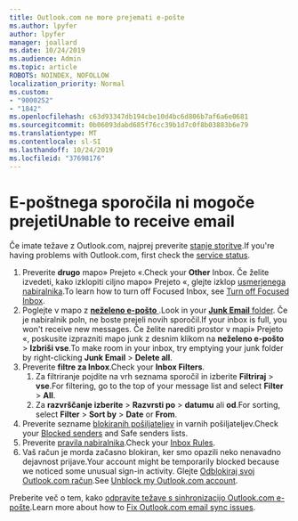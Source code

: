 ```yaml
---
title: Outlook.com ne more prejemati e-pošte
ms.author: lpyfer
author: lpyfer
manager: joallard
ms.date: 10/24/2019
ms.audience: Admin
ms.topic: article
ROBOTS: NOINDEX, NOFOLLOW
localization_priority: Normal
ms.custom:
- "9000252"
- "1842"
ms.openlocfilehash: c63d93347db194cbe10d4bc6d806b7af6a6e0681
ms.sourcegitcommit: 0b06093dabd685f76cc39b1d7c0f8b03883b6e79
ms.translationtype: MT
ms.contentlocale: sl-SI
ms.lasthandoff: 10/24/2019
ms.locfileid: "37698176"
---
```

# <a name="unable-to-receive-email"></a><span data-ttu-id="d8fcc-102">E-poštnega sporočila ni mogoče prejeti</span><span class="sxs-lookup"><span data-stu-id="d8fcc-102">Unable to receive email</span></span>

<span data-ttu-id="d8fcc-103">Če imate težave z Outlook.com, najprej preverite [stanje storitve](https://go.microsoft.com/fwlink/p/?linkid=837482).</span><span class="sxs-lookup"><span data-stu-id="d8fcc-103">If you're having problems with Outlook.com, first check the [service status](https://go.microsoft.com/fwlink/p/?linkid=837482).</span></span>

1. <span data-ttu-id="d8fcc-104">Preverite **drugo** mapo» Prejeto «.</span><span class="sxs-lookup"><span data-stu-id="d8fcc-104">Check your **Other** Inbox.</span></span> <span data-ttu-id="d8fcc-105">Če želite izvedeti, kako izklopiti ciljno mapo» Prejeto «, glejte izklop [usmerjenega nabiralnika](https://support.office.com/article/f714d94d-9e63-4217-9ccb-6cb2986aa1b2).</span><span class="sxs-lookup"><span data-stu-id="d8fcc-105">To learn how to turn off Focused Inbox, see [Turn off Focused Inbox](https://support.office.com/article/f714d94d-9e63-4217-9ccb-6cb2986aa1b2).</span></span> 
2. <span data-ttu-id="d8fcc-106">Poglejte v mapo z [ **neželeno e-pošto** ](https://outlook.live.com/mail/junkemail).</span><span class="sxs-lookup"><span data-stu-id="d8fcc-106">Look in your [**Junk Email** folder](https://outlook.live.com/mail/junkemail).</span></span> <span data-ttu-id="d8fcc-107">Če je nabiralnik poln, ne boste prejeli novih sporočil.</span><span class="sxs-lookup"><span data-stu-id="d8fcc-107">If your inbox is full, you won't receive new messages.</span></span> <span data-ttu-id="d8fcc-108">Če želite narediti prostor v mapi» Prejeto «, poskusite izprazniti mapo junk z desnim klikom na **neželeno e-pošto** > **Izbriši vse**.</span><span class="sxs-lookup"><span data-stu-id="d8fcc-108">To make room in your inbox, try emptying your junk folder by right-clicking **Junk Email** > **Delete all**.</span></span>
3. <span data-ttu-id="d8fcc-109">Preverite **filtre za Inbox**.</span><span class="sxs-lookup"><span data-stu-id="d8fcc-109">Check your **Inbox Filters**.</span></span> 
    1. <span data-ttu-id="d8fcc-110">Za filtriranje pojdite na vrh seznama sporočil in izberite **Filtriraj** > **vse**.</span><span class="sxs-lookup"><span data-stu-id="d8fcc-110">For filtering, go to the top of your message list and select **Filter** > **All**.</span></span>
    2. <span data-ttu-id="d8fcc-111">Za **razvrščanje izberite** > **Razvrsti po** > **datumu** ali **od**.</span><span class="sxs-lookup"><span data-stu-id="d8fcc-111">For sorting, select **Filter** > **Sort by** > **Date** or **From**.</span></span>
4. <span data-ttu-id="d8fcc-112">Preverite sezname [blokiranih pošiljateljev](https://outlook.live.com/mail/options/mail/junkEmail) in varnih pošiljateljev.</span><span class="sxs-lookup"><span data-stu-id="d8fcc-112">Check your [Blocked senders](https://outlook.live.com/mail/options/mail/junkEmail) and Safe senders lists.</span></span>
5. <span data-ttu-id="d8fcc-113">Preverite [pravila nabiralnika](https://outlook.live.com/mail/options/mail/rules).</span><span class="sxs-lookup"><span data-stu-id="d8fcc-113">Check your [Inbox Rules](https://outlook.live.com/mail/options/mail/rules).</span></span>
6. <span data-ttu-id="d8fcc-114">Vaš račun je morda začasno blokiran, ker smo opazili neko nenavadno dejavnost prijave.</span><span class="sxs-lookup"><span data-stu-id="d8fcc-114">Your account might be temporarily blocked because we noticed some unusual sign-in activity.</span></span> <span data-ttu-id="d8fcc-115">Glejte [Odblokiraj svoj Outlook.com račun](https://support.office.com/article/f4ad2701-d166-4d8b-8a6a-9af2a1f8a4c4).</span><span class="sxs-lookup"><span data-stu-id="d8fcc-115">See [Unblock my Outlook.com account](https://support.office.com/article/f4ad2701-d166-4d8b-8a6a-9af2a1f8a4c4).</span></span>

<span data-ttu-id="d8fcc-116">Preberite več o tem, kako [odpravite težave s sinhronizacijo Outlook.com e-pošte](https://support.office.com/article/d39e3341-8d79-4bf1-b3c7-ded602233642).</span><span class="sxs-lookup"><span data-stu-id="d8fcc-116">Learn more about how to [Fix Outlook.com email sync issues](https://support.office.com/article/d39e3341-8d79-4bf1-b3c7-ded602233642).</span></span>